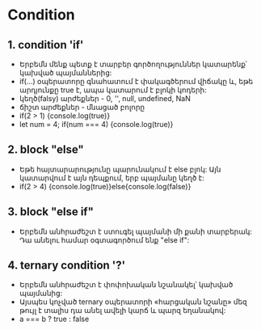 # Condition

## 1. condition 'if'

- Երբեմն մենք պետք է տարբեր գործողություններ կատարենք՝ կախված պայմաններից:
- if​​(...) օպերատորը գնահատում է փակագծերում վիճակը և, եթե արդյունքը true է, ապա կատարում է բլոկի կոդերի:
- կեղծ(falsy) արժեքներ - 0, '', null, undefined, NaN
- ճիշտ արժեքներ - մնացած բոլորը
- if(2 > 1) {console.log(true)}
- let num = 4; if(num === 4) {console.log(true)}

## 2. block "else"

- Եթե ​​հայտարարությունը պարունակում է else բլոկ: Այն կատարվում է այն դեպքում, երբ պայմանը կեղծ է:
- if(2 > 4) {console.log(true)}else{console.log(false)}

## 3. block "else if"

- Երբեմն անհրաժեշտ է ստուգել պայմանի մի քանի տարբերակ: Դա անելու համար օգտագործում ենք "else if":

## 4. ternary condition '?'

- Երբեմն անհրաժեշտ է փոփոխական նշանակել՝ կախված պայմանից:
- Այսպես կոչված ternary օպերատորի «հարցական նշանը» մեզ թույլ է տալիս դա անել ավելի կարճ և պարզ եղանակով:
- a === b ? true : false

